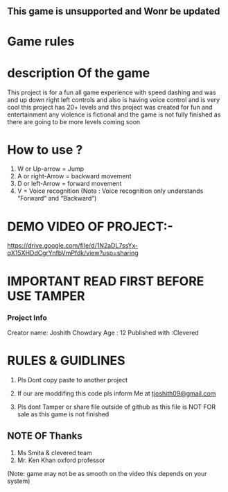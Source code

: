 ## This game is unsupported and Wonr be updated
# Game rules
# description Of the game

This project is for a fun all game experience with speed dashing and was and up down right left controls and also is having voice control and is very cool this project has 20+ levels and this project was created for fun and entertainment any violence is fictional and the game is not fully finished as there are going to be more levels coming soon

# How to use ?
1. W or Up-arrow = Jump
2. A or right-Arrow = backward movement
3. D or left-Arrow = forward movement
4. V = Voice recognition (Note : Voice recognition only understands “Forward” and “Backward”)

# DEMO VIDEO OF PROJECT:-
https://drive.google.com/file/d/1N2aDL7ssYx-qX15XHDdCgrYnfbVmPfdk/view?usp=sharing

# IMPORTANT READ FIRST BEFORE USE TAMPER
### Project Info
Creator name: Joshith Chowdary
Age : 12
Published with :Clevered

# RULES &amp; GUIDLINES

1) Pls Dont copy paste to another project

2) If our are moddifing this code pls inform Me at
tjoshith09@gmail.com

3) Pls dont Tamper or share file outside of github as this file is NOT
FOR sale as this game is not finished

## NOTE OF Thanks
1) Ms Smita &amp; clevered team
2) Mr. Ken Khan oxford professor

(Note: game may not be as smooth on the video this depends on your
system)
